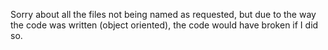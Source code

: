 Sorry about all the files not being named as requested, but due to the way the code was written (object oriented), the code would have broken if I did so. 